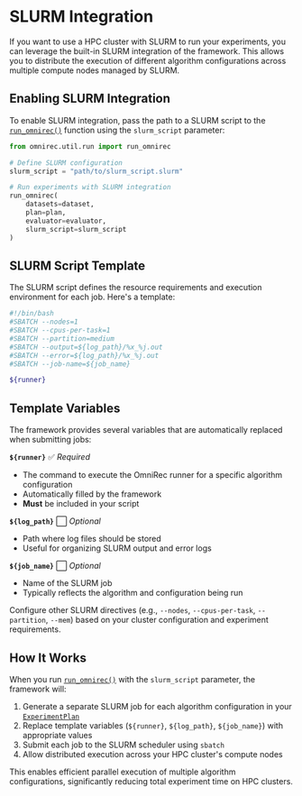 # SLURM Integration

If you want to use a HPC cluster with SLURM to run your experiments, you can leverage the built-in SLURM integration of the framework. This allows you to distribute the execution of different algorithm configurations across multiple compute nodes managed by SLURM.

## Enabling SLURM Integration

To enable SLURM integration, pass the path to a SLURM script to the [`run_omnirec()`](API_references.md#omnirec.util.run.run_omnirec) function using the `slurm_script` parameter:

```python
from omnirec.util.run import run_omnirec

# Define SLURM configuration
slurm_script = "path/to/slurm_script.slurm"

# Run experiments with SLURM integration
run_omnirec(
    datasets=dataset,
    plan=plan,
    evaluator=evaluator,
    slurm_script=slurm_script
)
```

## SLURM Script Template

The SLURM script defines the resource requirements and execution environment for each job. Here's a template:

```bash
#!/bin/bash
#SBATCH --nodes=1
#SBATCH --cpus-per-task=1
#SBATCH --partition=medium
#SBATCH --output=${log_path}/%x_%j.out
#SBATCH --error=${log_path}/%x_%j.out
#SBATCH --job-name=${job_name}

${runner}
```

## Template Variables

The framework provides several variables that are automatically replaced when submitting jobs:

**`${runner}`** ✅ *Required*

- The command to execute the OmniRec runner for a specific algorithm configuration
- Automatically filled by the framework
- **Must** be included in your script

**`${log_path}`** ⬜ *Optional*

- Path where log files should be stored
- Useful for organizing SLURM output and error logs

**`${job_name}`** ⬜ *Optional*

- Name of the SLURM job
- Typically reflects the algorithm and configuration being run

Configure other SLURM directives (e.g., `--nodes`, `--cpus-per-task`, `--partition`, `--mem`) based on your cluster configuration and experiment requirements.

## How It Works

When you run [`run_omnirec()`](API_references.md#omnirec.util.run.run_omnirec) with the `slurm_script` parameter, the framework will:

1. Generate a separate SLURM job for each algorithm configuration in your [`ExperimentPlan`](API_references.md#omnirec.runner.plan.ExperimentPlan)
2. Replace template variables (`${runner}`, `${log_path}`, `${job_name}`) with appropriate values
3. Submit each job to the SLURM scheduler using `sbatch`
4. Allow distributed execution across your HPC cluster's compute nodes

This enables efficient parallel execution of multiple algorithm configurations, significantly reducing total experiment time on HPC clusters.